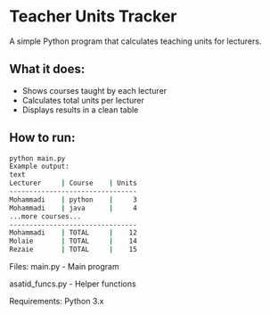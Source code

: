 # Teacher Units Tracker

A simple Python program that calculates teaching units for lecturers.

## What it does:
- Shows courses taught by each lecturer
-  Calculates total units per lecturer
-  Displays results in a clean table

## How to run:
```bash
python main.py
Example output:
text
Lecturer     | Course    | Units
--------------------------------
Mohammadi    | python    |     3
Mohammadi    | java      |     4
...more courses...
--------------------------------
Mohammadi    | TOTAL     |    12
Molaie       | TOTAL     |    14
Rezaie       | TOTAL     |    15

```
Files:
main.py - Main program

asatid_funcs.py - Helper functions

Requirements:
Python 3.x
